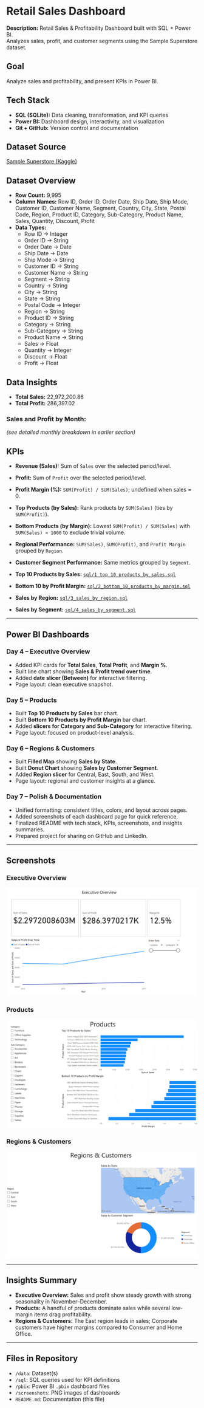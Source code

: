 # Retail Sales Dashboard

**Description:** Retail Sales & Profitability Dashboard built with SQL + Power BI.  
Analyzes sales, profit, and customer segments using the Sample Superstore dataset.

## Goal
Analyze sales and profitability, and present KPIs in Power BI.

## Tech Stack
- **SQL (SQLite):** Data cleaning, transformation, and KPI queries  
- **Power BI:** Dashboard design, interactivity, and visualization  
- **Git + GitHub:** Version control and documentation  

## Dataset Source
[Sample Superstore (Kaggle)](https://www.kaggle.com/datasets/vivek468/superstore-dataset-final)

## Dataset Overview
- **Row Count:** 9,995
- **Column Names:** Row ID, Order ID, Order Date, Ship Date, Ship Mode, Customer ID, Customer Name, Segment, Country, City, State, Postal Code, Region, Product ID, Category, Sub-Category, Product Name, Sales, Quantity, Discount, Profit
- **Data Types:**
  - Row ID → Integer  
  - Order ID → String  
  - Order Date → Date  
  - Ship Date → Date  
  - Ship Mode → String  
  - Customer ID → String  
  - Customer Name → String  
  - Segment → String  
  - Country → String  
  - City → String  
  - State → String  
  - Postal Code → Integer  
  - Region → String  
  - Product ID → String  
  - Category → String  
  - Sub-Category → String  
  - Product Name → String  
  - Sales → Float  
  - Quantity → Integer  
  - Discount → Float  
  - Profit → Float  

## Data Insights

- **Total Sales:** 22,972,200.86  
- **Total Profit:** 286,397.02  

### Sales and Profit by Month:
*(see detailed monthly breakdown in earlier section)*

## KPIs

- **Revenue (Sales):** Sum of `Sales` over the selected period/level.  
- **Profit:** Sum of `Profit` over the selected period/level.  
- **Profit Margin (%):** `SUM(Profit) / SUM(Sales)`; undefined when sales = 0.  
- **Top Products (by Sales):** Rank products by `SUM(Sales)` (ties by `SUM(Profit)`).  
- **Bottom Products (by Margin):** Lowest `SUM(Profit) / SUM(Sales)` with `SUM(Sales) > 1000` to exclude trivial volume.  
- **Regional Performance:** `SUM(Sales)`, `SUM(Profit)`, and `Profit Margin` grouped by `Region`.  
- **Customer Segment Performance:** Same metrics grouped by `Segment`.  

- **Top 10 Products by Sales:** [`sql/1_top_10_products_by_sales.sql`](sql/1_top_10_products_by_sales.sql)  
- **Bottom 10 by Profit Margin:** [`sql/2_bottom_10_products_by_margin.sql`](sql/2_bottom_10_products_by_margin.sql)  
- **Sales by Region:** [`sql/3_sales_by_region.sql`](sql/3_sales_by_region.sql)  
- **Sales by Segment:** [`sql/4_sales_by_segment.sql`](sql/4_sales_by_segment.sql)  

---

## Power BI Dashboards

### Day 4 – Executive Overview
- Added KPI cards for **Total Sales**, **Total Profit**, and **Margin %**.  
- Built line chart showing **Sales & Profit trend over time**.  
- Added **date slicer (Between)** for interactive filtering.  
- Page layout: clean executive snapshot.  

### Day 5 – Products
- Built **Top 10 Products by Sales** bar chart.  
- Built **Bottom 10 Products by Profit Margin** bar chart.  
- Added **slicers for Category and Sub-Category** for interactive filtering.  
- Page layout: focused on product-level analysis.  

### Day 6 – Regions & Customers
- Built **Filled Map** showing **Sales by State**.  
- Built **Donut Chart** showing **Sales by Customer Segment**.  
- Added **Region slicer** for Central, East, South, and West.  
- Page layout: regional and customer insights at a glance.  

### Day 7 – Polish & Documentation
- Unified formatting: consistent titles, colors, and layout across pages.  
- Added screenshots of each dashboard page for quick reference.  
- Finalized README with tech stack, KPIs, screenshots, and insights summaries.  
- Prepared project for sharing on GitHub and LinkedIn.  

---

## Screenshots

### Executive Overview
![Executive Overview](screenshots/executive_overview.png)

### Products
![Products](screenshots/products.png)

### Regions & Customers
![Regions & Customers](screenshots/regions_customers.png)

---

## Insights Summary
- **Executive Overview:** Sales and profit show steady growth with strong seasonality in November–December.  
- **Products:** A handful of products dominate sales while several low-margin items drag profitability.  
- **Regions & Customers:** The East region leads in sales; Corporate customers have higher margins compared to Consumer and Home Office.  

---

## Files in Repository
- `/data`: Dataset(s)  
- `/sql`: SQL queries used for KPI definitions  
- `/pbix`: Power BI `.pbix` dashboard files  
- `/screenshots`: PNG images of dashboards  
- `README.md`: Documentation (this file)  

